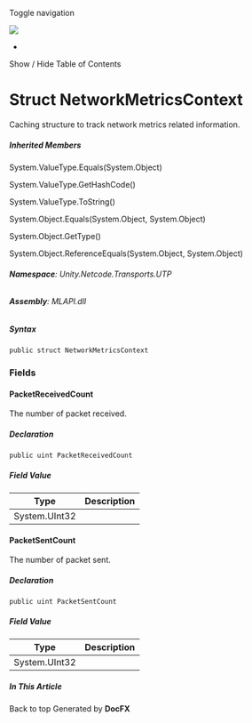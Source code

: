 <div id="wrapper">

<div>

<div class="container">

<div class="navbar-header">

Toggle navigation

<img src="../logo.svg" id="logo" class="svg" />

</div>

<div id="navbar" class="collapse navbar-collapse">

<div class="form-group">

</div>

</div>

</div>

<div class="subnav navbar navbar-default">

<div id="breadcrumb" class="container hide-when-search">

-   

</div>

</div>

</div>

<div class="container body-content hide-when-search" role="main">

<div class="sidenav hide-when-search">

Show / Hide Table of Contents

<div id="sidetoggle" class="sidetoggle collapse">

<div id="sidetoc">

</div>

</div>

</div>

<div class="article row grid-right">

<div class="col-md-10">

# Struct NetworkMetricsContext

<div class="markdown level0 summary">

Caching structure to track network metrics related information.

</div>

<div class="markdown level0 conceptual">

</div>

<div class="inheritedMembers">

##### Inherited Members

<div>

System.ValueType.Equals(System.Object)

</div>

<div>

System.ValueType.GetHashCode()

</div>

<div>

System.ValueType.ToString()

</div>

<div>

System.Object.Equals(System.Object, System.Object)

</div>

<div>

System.Object.GetType()

</div>

<div>

System.Object.ReferenceEquals(System.Object, System.Object)

</div>

</div>

###### **Namespace**: Unity.Netcode.Transports.UTP

###### **Assembly**: MLAPI.dll

##### Syntax

<div class="codewrapper">

``` lang-csharp
public struct NetworkMetricsContext
```

</div>

### Fields

#### PacketReceivedCount

<div class="markdown level1 summary">

The number of packet received.

</div>

<div class="markdown level1 conceptual">

</div>

##### Declaration

<div class="codewrapper">

``` lang-csharp
public uint PacketReceivedCount
```

</div>

##### Field Value

| Type          | Description |
|---------------|-------------|
| System.UInt32 |             |

#### PacketSentCount

<div class="markdown level1 summary">

The number of packet sent.

</div>

<div class="markdown level1 conceptual">

</div>

##### Declaration

<div class="codewrapper">

``` lang-csharp
public uint PacketSentCount
```

</div>

##### Field Value

| Type          | Description |
|---------------|-------------|
| System.UInt32 |             |

</div>

<div class="hidden-sm col-md-2" role="complementary">

<div class="sideaffix">

<div class="contribution">

</div>

##### In This Article

<div>

</div>

</div>

</div>

</div>

</div>

<div class="grad-bottom">

</div>

<div class="footer">

<div class="container">

Back to top Generated by **DocFX**

</div>

</div>

</div>
